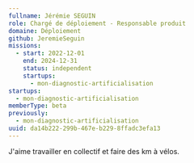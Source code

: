 ```yaml
---
fullname: Jérémie SEGUIN
role: Chargé de déploiement - Responsable produit
domaine: Déploiement
github: JeremieSeguin
missions:
  - start: 2022-12-01
    end: 2024-12-31
    status: independent
    startups:
      - mon-diagnostic-artificialisation
startups:
  - mon-diagnostic-artificialisation
memberType: beta
previously:
  - mon-diagnostic-artificialisation
uuid: da14b222-299b-467e-b229-8ffadc3efa13
---
```

J'aime travailler en collectif et faire des km à vélos.

